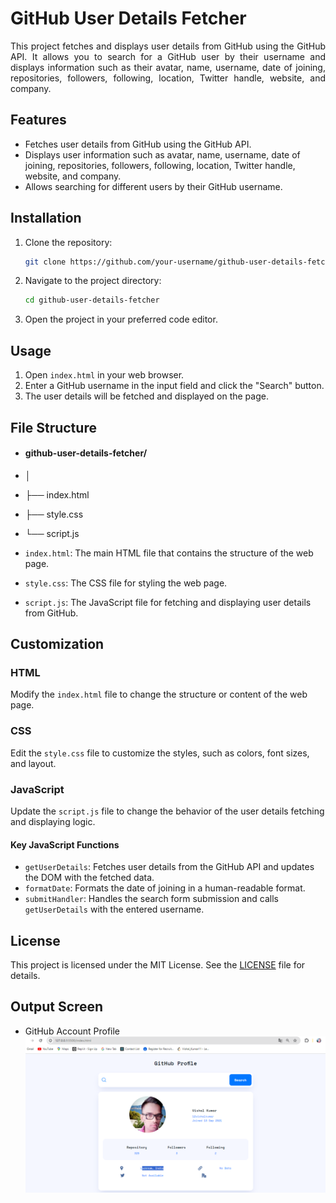 # GitHub User Details Fetcher

<p align="justify">This project fetches and displays user details from GitHub using the GitHub API. It allows you to search for a GitHub user by their username and displays information such as their avatar, name, username, date of joining, repositories, followers, following, location, Twitter handle, website, and company.</p>

## Features

- Fetches user details from GitHub using the GitHub API.
- Displays user information such as avatar, name, username, date of joining, repositories, followers, following, location, Twitter handle, website, and company.
- Allows searching for different users by their GitHub username.

## Installation

1. Clone the repository:

    ```sh
    git clone https://github.com/your-username/github-user-details-fetcher.git
    ```

2. Navigate to the project directory:

    ```sh
    cd github-user-details-fetcher
    ```

3. Open the project in your preferred code editor.

## Usage

1. Open `index.html` in your web browser.
2. Enter a GitHub username in the input field and click the "Search" button.
3. The user details will be fetched and displayed on the page.

## File Structure

- #### **github-user-details-fetcher/**
- │
- ├── index.html
- ├── style.css
- └── script.js


- `index.html`: The main HTML file that contains the structure of the web page.
- `style.css`: The CSS file for styling the web page.
- `script.js`: The JavaScript file for fetching and displaying user details from GitHub.

## Customization

### HTML

Modify the `index.html` file to change the structure or content of the web page.

### CSS

Edit the `style.css` file to customize the styles, such as colors, font sizes, and layout.

### JavaScript

Update the `script.js` file to change the behavior of the user details fetching and displaying logic.

#### Key JavaScript Functions

- `getUserDetails`: Fetches user details from the GitHub API and updates the DOM with the fetched data.
- `formatDate`: Formats the date of joining in a human-readable format.
- `submitHandler`: Handles the search form submission and calls `getUserDetails` with the entered username.

## License

This project is licensed under the MIT License. See the [LICENSE](LICENSE) file for details.

## Output Screen

- GitHub Account Profile
![GitHub](./Pictures/githubPrifile.png)